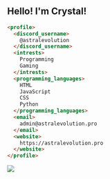
## Hello! I'm Crystal!

```html
<profile>
  <discord_username>
    @astralevolution
  </discord_username>
  <intrests>
    Programming
    Gaming
  </intrests>
  <programming_languages>
    HTML
    JavaScript
    CSS
    Python
  </programming_languages>
  <email>
    admin@astralevolution.pro
  </email>
  <website>
    https://astralevolution.pro
  </website>
</profile>
```
<img src="komarev.com/ghpvc/?username=astralevolution&label=People who saw this:=Amount of eyeballs that saw this &color=000000&style=flat" />
